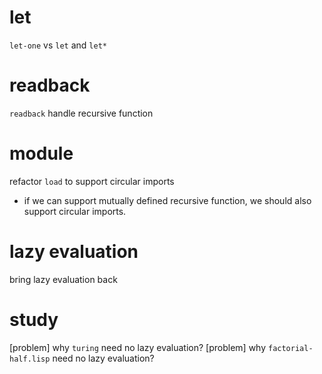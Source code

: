 # let

`let-one` vs `let` and `let*`

# readback

`readback` handle recursive function

# module

refactor `load` to support circular imports

- if we can support mutually defined recursive function,
  we should also support circular imports.

# lazy evaluation

bring lazy evaluation back

# study

[problem] why `turing` need no lazy evaluation?
[problem] why `factorial-half.lisp` need no lazy evaluation?
